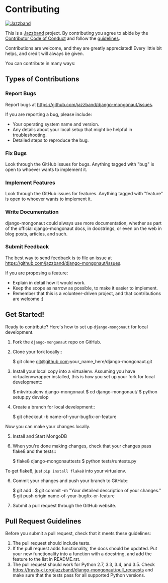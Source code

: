 # Contributing

[![Jazzband](https://jazzband.co/static/img/jazzband.svg)](https://jazzband.co/)

This is a [Jazzband](https://jazzband.co/) project. By contributing you agree to abide by the [Contributor Code of Conduct](https://jazzband.co/about/conduct) and follow the [guidelines](https://jazzband.co/about/guidelines).


Contributions are welcome, and they are greatly appreciated! Every
little bit helps, and credit will always be given.

You can contribute in many ways:

## Types of Contributions

### Report Bugs

Report bugs at https://github.com/jazzband/django-mongonaut/issues.

If you are reporting a bug, please include:

* Your operating system name and version.
* Any details about your local setup that might be helpful in troubleshooting.
* Detailed steps to reproduce the bug.

### Fix Bugs


Look through the GitHub issues for bugs. Anything tagged with "bug"
is open to whoever wants to implement it.

### Implement Features

Look through the GitHub issues for features. Anything tagged with "feature"
is open to whoever wants to implement it.

### Write Documentation

django-mongonaut could always use more documentation, whether as part of the
official django-mongonaut docs, in docstrings, or even on the web in blog posts,
articles, and such.

### Submit Feedback

The best way to send feedback is to file an issue at https://github.com/jazzband/django-mongonaut/issues.

If you are proposing a feature:

* Explain in detail how it would work.
* Keep the scope as narrow as possible, to make it easier to implement.
* Remember that this is a volunteer-driven project, and that contributions
  are welcome :)

Get Started!
------------

Ready to contribute? Here's how to set up `django-mongonaut` for local development.

1. Fork the `django-mongonaut` repo on GitHub.
2. Clone your fork locally::

    $ git clone git@github.com:your_name_here/django-mongonaut.git

3. Install your local copy into a virtualenv. Assuming you have virtualenvwrapper installed, this is how you set up your fork for local development::

    $ mkvirtualenv django-mongonaut
    $ cd django-mongonaut/
    $ python setup.py develop

4. Create a branch for local development::

    $ git checkout -b name-of-your-bugfix-or-feature

Now you can make your changes locally.

5. Install and Start MongoDB

6. When you're done making changes, check that your changes pass flake8 and the
tests::

    $ flake8 django-mongonauttests
    $ python tests/runtests.py

To get flake8, just `pip install flake8` into your virtualenv.

6. Commit your changes and push your branch to GitHub::

    $ git add .
    $ git commit -m "Your detailed description of your changes."
    $ git push origin name-of-your-bugfix-or-feature

7. Submit a pull request through the GitHub website.

Pull Request Guidelines
-----------------------

Before you submit a pull request, check that it meets these guidelines:

1. The pull request should include tests.
2. If the pull request adds functionality, the docs should be updated. Put
   your new functionality into a function with a docstring, and add the
   feature to the list in README.rst.
3. The pull request should work for Python 2.7, 3.3, 3.4, and 3.5. Check
   https://travis-ci.org/jazzband/django-mongonaut/pull_requests
   and make sure that the tests pass for all supported Python versions.
